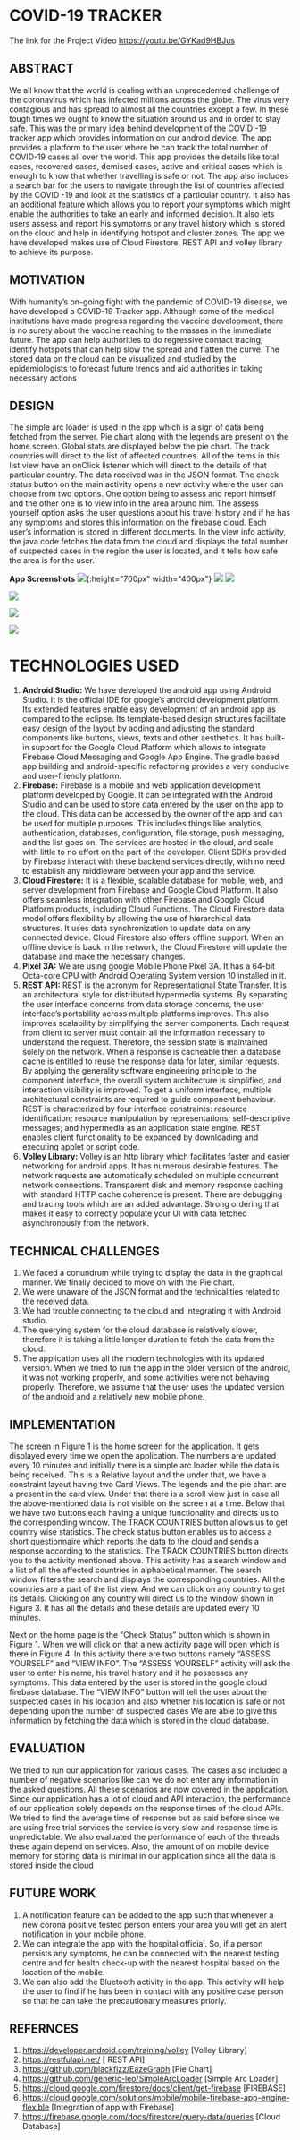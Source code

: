 # COVID-19 TRACKER 

The link for the Project Video
https://youtu.be/GYKad9HBJus


## ABSTRACT
We all know that the world is dealing with an unprecedented challenge of the coronavirus
which has infected millions across the globe. The virus very contagious and has spread to
almost all the countries except a few. In these tough times we ought to know the situation
around us and in order to stay safe. This was the primary idea behind development of the
COVID -19 tracker app which provides information on our android device. The app provides
a platform to the user where he can track the total number of COVID-19 cases all over the
world. This app provides the details like total cases, recovered cases, demised cases, active and
critical cases which is enough to know that whether travelling is safe or not. The app also
includes a search bar for the users to navigate through the list of countries affected by the
COVID -19 and look at the statistics of a particular country. It also has an additional feature
which allows you to report your symptoms which might enable the authorities to take an early
and informed decision. It also lets users assess and report his symptoms or any travel history
which is stored on the cloud and help in identifying hotspot and cluster zones. The app we have
developed makes use of Cloud Firestore, REST API and volley library to achieve its purpose. 

## MOTIVATION
With humanity’s on-going fight with the pandemic of COVID-19 disease, we have developed
a COVID-19 Tracker app. Although some of the medical institutions have made progress
regarding the vaccine development, there is no surety about the vaccine reaching to the masses
in the immediate future. The app can help authorities to do regressive contact tracing, identify
hotspots that can help slow the spread and flatten the curve. The stored data on the cloud can
be visualized and studied by the epidemiologists to forecast future trends and aid authorities in
taking necessary actions


## DESIGN
The simple arc loader is used in the app which is a sign of data being fetched from the server.
Pie chart along with the legends are present on the home screen. Global stats are displayed
below the pie chart. The track countries will direct to the list of affected countries. All of the
items in this list view have an onClick listener which will direct to the details of that particular
country. The data received was in the JSON format. The check status button on the main
activity opens a new activity where the user can choose from two options. One option being to
assess and report himself and the other one is to view info in the area around him. The assess
yourself option asks the user questions about his travel history and if he has any symptoms and
stores this information on the firebase cloud. Each user’s information is stored in different
documents. In the view info activity, the java code fetches the data from the cloud and displays
the total number of suspected cases in the region the user is located, and it tells how safe the
area is for the user.


**App Screenshots**
![](screenshots/1.png){:height="700px" width="400px"}
![](screenshots/4.png)
![](screenshots/5.png)

![](screenshots/2.png)

![](screenshots/3.png)

![](screenshots/6.png)



# TECHNOLOGIES USED
1. **Android Studio:** We have developed the android app using Android Studio. It is the
official IDE for google’s android development platform. Its extended features enable easy
development of an android app as compared to the eclipse. Its template-based design
structures facilitate easy design of the layout by adding and adjusting the standard
components like buttons, views, texts and other aesthetics. It has built-in support for the
Google Cloud Platform which allows to integrate Firebase Cloud Messaging and Google
App Engine. The gradle based app building and android-specific refactoring provides a
very conducive and user-friendly platform.
2. **Firebase:** Firebase is a mobile and web application development platform developed by
Google. It can be integrated with the Android Studio and can be used to store data entered
by the user on the app to the cloud. This data can be accessed by the owner of the app and
can be used for multiple purposes. This includes things like analytics, authentication,
databases, configuration, file storage, push messaging, and the list goes on. The services
are hosted in the cloud, and scale with little to no effort on the part of the developer. Client
SDKs provided by Firebase interact with these backend services directly, with no need to
establish any middleware between your app and the service.
3. **Cloud Firestore:**  It is a flexible, scalable database for mobile, web, and server
development from Firebase and Google Cloud Platform. It also offers seamless integration
with other Firebase and Google Cloud Platform products, including Cloud Functions. The
Cloud Firestore data model offers flexibility by allowing the use of hierarchical data
structures. It uses data synchronization to update data on any connected device. Cloud
Firestore also offers offline support. When an offline device is back in the network, the
Cloud Firestore will update the database and make the necessary changes.
4. **Pixel 3A:**  We are using google Mobile Phone Pixel 3A. It has a 64-bit Octa-core CPU
with Android Operating System version 10 installed in it.
5. **REST API:**  REST is the acronym for Representational State Transfer. It is an
architectural style for distributed hypermedia systems. By separating the user interface
concerns from data storage concerns, the user interface’s portability across multiple
platforms improves. This also improves scalability by simplifying the server components.
Each request from client to server must contain all the information necessary to understand
the request. Therefore, the session state is maintained solely on the network. When a
response is cacheable then a database cache is entitled to reuse the response data for later,
similar requests. By applying the generality software engineering principle to the
component interface, the overall system architecture is simplified, and interaction visibility
is improved. To get a uniform interface, multiple architectural constraints are required to
guide component behaviour. REST is characterized by four interface constraints: resource
identification; resource manipulation by representations; self-descriptive messages; and 
hypermedia as an application state engine. REST enables client functionality to be
expanded by downloading and executing applet or script code.
6. **Volley Library:**  Volley is an http library which facilitates faster and easier networking
for android apps. It has numerous desirable features. The network requests are
automatically scheduled on multiple concurrent network connections. Transparent disk and
memory response caching with standard HTTP cache coherence is present. There are
debugging and tracing tools which are an added advantage. Strong ordering that makes it easy
to correctly populate your UI with data fetched asynchronously from the network.

## TECHNICAL CHALLENGES
1. We faced a conundrum while trying to display the data in the graphical manner. We
finally decided to move on with the Pie chart.
2. We were unaware of the JSON format and the technicalities related to the received data.
3. We had trouble connecting to the cloud and integrating it with Android studio.
4. The querying system for the cloud database is relatively slower, therefore it is taking a
little longer duration to fetch the data from the cloud.
5. The application uses all the modern technologies with its updated version. When we
tried to run the app in the older version of the android, it was not working properly, and
some activities were not behaving properly. Therefore, we assume that the user uses
the updated version of the android and a relatively new mobile phone.


## IMPLEMENTATION 

The screen in Figure 1 is the home screen for the application. It gets displayed every time we
open the application. The numbers are updated every 10 minutes and initially there is a simple
arc loader while the data is being received. This is a Relative layout and the under that, we have
a constraint layout having two Card Views. The legends and the pie chart are a present in the
card view. Under that there is a scroll view just in case all the above-mentioned data is not
visible on the screen at a time. Below that we have two buttons each having a unique
functionality and directs us to the corresponding window. The TRACK COUNTRIES button
allows us to get country wise statistics. The check status button enables us to access a short
questionnaire which reports the data to the cloud and sends a response according to the
statistics.
The TRACK COUNTRIES button directs you to the activity mentioned above. This activity
has a search window and a list of all the affected countries in alphabetical manner. The search
window filters the search and displays the corresponding countries. All the countries are a part
of the list view. And we can click on any country to get its details.
Clicking on any country will direct us to the window shown in Figure 3. It has all the details
and these details are updated every 10 minutes.

Next on the home page is the “Check Status” button which is shown in Figure 1. When we will
click on that a new activity page will open which is there in Figure 4. In this activity there are
two buttons namely “ASSESS YOURSELF” and “VIEW INFO”. The “ASSESS YOURSELF”
activity will ask the user to enter his name, his travel history and if he possesses any symptoms.
This data entered by the user is stored in the google cloud firebase database. The “VIEW INFO”
button will tell the user about the suspected cases in his location and also whether his location
is safe or not depending upon the number of suspected cases We are able to give this
information by fetching the data which is stored in the cloud database. 

## EVALUATION
We tried to run our application for various cases. The cases also included a number of negative
scenarios like can we do not enter any information in the asked questions. All these scenarios
are now covered in the application. Since our application has a lot of cloud and API interaction,
the performance of our application solely depends on the response times of the cloud APIs. We
tried to find the average time of response but as said before since we are using free trial services
the service is very slow and response time is unpredictable. We also evaluated the performance
of each of the threads these again depend on services. Also, the amount of on mobile device
memory for storing data is minimal in our application since all the data is stored inside the
cloud

## FUTURE WORK
1. A notification feature can be added to the app such that whenever a new corona positive
tested person enters your area you will get an alert notification in your mobile phone.
2. We can integrate the app with the hospital official. So, if a person persists any
symptoms, he can be connected with the nearest testing centre and for health check-up
with the nearest hospital based on the location of the mobile.
3. We can also add the Bluetooth activity in the app. This activity will help the user to
find if he has been in contact with any positive case person so that he can take the
precautionary measures priorly.

## REFERNCES
1. https://developer.android.com/training/volley [Volley Library]
2. https://restfulapi.net/ [ REST API]
3. https://github.com/blackfizz/EazeGraph [Pie Chart]
4. https://github.com/generic-leo/SimpleArcLoader [Simple Arc Loader]
5. https://cloud.google.com/firestore/docs/client/get-firebase [FIREBASE]
6. https://cloud.google.com/solutions/mobile/mobile-firebase-app-engine-flexible
[Integration of app with Firebase]
7. https://firebase.google.com/docs/firestore/query-data/queries [Cloud Database]